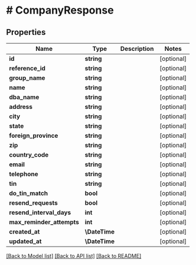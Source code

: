 # # CompanyResponse

## Properties

Name | Type | Description | Notes
------------ | ------------- | ------------- | -------------
**id** | **string** |  | [optional]
**reference_id** | **string** |  | [optional]
**group_name** | **string** |  | [optional]
**name** | **string** |  | [optional]
**dba_name** | **string** |  | [optional]
**address** | **string** |  | [optional]
**city** | **string** |  | [optional]
**state** | **string** |  | [optional]
**foreign_province** | **string** |  | [optional]
**zip** | **string** |  | [optional]
**country_code** | **string** |  | [optional]
**email** | **string** |  | [optional]
**telephone** | **string** |  | [optional]
**tin** | **string** |  | [optional]
**do_tin_match** | **bool** |  | [optional]
**resend_requests** | **bool** |  | [optional]
**resend_interval_days** | **int** |  | [optional]
**max_reminder_attempts** | **int** |  | [optional]
**created_at** | **\DateTime** |  | [optional]
**updated_at** | **\DateTime** |  | [optional]

[[Back to Model list]](../../../README.md#models) [[Back to API list]](../../../README.md#endpoints) [[Back to README]](../../../README.md)
